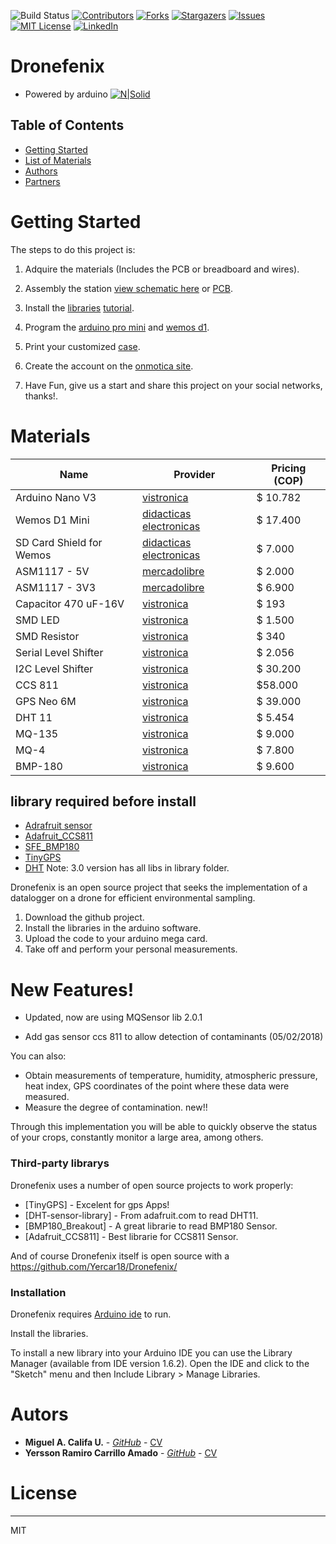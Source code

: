 <!-- PROJECT SHIELDS -->
<!--
*** I'm using markdown "reference style" links for readability.
*** Reference links are enclosed in brackets [ ] instead of parentheses ( ).
*** See the bottom of this document for the declaration of the reference variables
*** for contributors-url, forks-url, etc. This is an optional, concise syntax you may use.
*** https://www.markdownguide.org/basic-syntax/#reference-style-links
-->
![Build Status][build-url]
[![Contributors][contributors-shield]][contributors-url]
[![Forks][forks-shield]][forks-url]
[![Stargazers][stars-shield]][stars-url]
[![Issues][issues-shield]][issues-url]
[![MIT License][license-shield]][license-url]
[![LinkedIn][linkedin-shield]][linkedin-url]

# Dronefenix
- Powered by arduino
[![N|Solid](https://www.arduino.cc/en/uploads/Trademark/ArduinoCommunityLogo.png)](https://arduino.cc)


<!-- TABLE OF CONTENTS -->
## Table of Contents

* [Getting Started](#Getting-Started)
* [List of Materials](#Materials)
* [Authors](#TEAM)
* [Partners](#Partners)

# Getting Started

The steps to do this project is:

1. Adquire the materials (Includes the PCB or breadboard and wires).

2. Assembly the station [view schematic here](https://easyeda.com/miguelangelcu/dron_fenix) or [PCB]().

3. Install the [libraries](https://github.com/Yercar18/Dronefenix/tree/master/Librerias) [tutorial](https://www.youtube.com/watch?v=jMSic83Prs8).

4. Program the [arduino pro mini](https://github.com/Yercar18/Dronefenix/tree/master/airQ_Arduino) and [wemos d1](https://github.com/Yercar18/Dronefenix/tree/master/AirQ_Wemos).

5. Print your customized [case](https://github.com/Yercar18/Dronefenix/tree/master/case_3dPrinted).

6. Create the account on the [onmotica site](www.onmotica.com).

7. Have Fun, give us a start and share this project on your social networks, thanks!.

# Materials
| Name | Provider | Pricing (COP) |
| ------------- | ------------- |  ------------- |
| Arduino Nano V3 | [vistronica](https://www.vistronica.com/board-de-desarrollo/arduino/board/arduino-pro-mini-328-5v-16mhz-detail.html) | $ 10.782 |
| Wemos D1 Mini | [didacticas electronicas](https://www.didacticaselectronicas.com/index.php/comunicaciones/wi-fi/tarjeta-wemos-d1-mini-wifi-esp8266-wemosd1mini-wifi-internet-iot-detail) | $ 17.400 |
| SD Card Shield for Wemos | [didacticas electronicas](https://www.didacticaselectronicas.com/index.php/suiches-y-conectores/holders/shield-micro-sd-card-para-wemos-mini-d1-usd-wemos-sh-usd-holder-detail) | $ 7.000 |
| ASM1117 - 5V | [mercadolibre](https://articulo.mercadolibre.com.co/MCO-452253545-regulador-voltaje-5voltios-ams1117-superficial-arduino-_JM#position=12&type=item&tracking_id=e6f385fa-6939-45f6-9d87-42d85eede402) | $ 2.000 |
| ASM1117 - 3V3 | [mercadolibre](https://articulo.mercadolibre.com.co/MCO-523150391-10x-regulador-ams1117-33v-smd-_JM?quantity=1#position=4&type=item&tracking_id=08078b22-9c8c-4f64-8ddc-8c076cf0a255) | $ 6.900 |
| Capacitor 470 uF-16V | [vistronica](https://www.vistronica.com/componentes-pasivos/capacitores/capacitor-electrolitico-de-aluminio-470uf-16v-8x12-mm-detail.html) | $ 193 |
| SMD LED | [vistronica](https://articulo.mercadolibre.com.co/MCO-533066032-diodos-led-smd-3535-6v-lg-_JM?quantity=1#position=1&type=item&tracking_id=b9116a7f-46ef-42b5-8bf0-341ca223466c) | $ 1.500 |
| SMD Resistor | [vistronica](https://www.vistronica.com/componentes-pasivos/resistencias/resistencias-4-7-kohm-smd-1206-14w-5-x10-detail.html) | $ 340 |
| Serial Level Shifter | [vistronica](https://www.vistronica.com/comunicaciones/serial/modulo-conversor-de-nivel-logico-de-5v-a-3-3v-3-3v-a-5v-detail.html) | $ 2.056 |
| I2C Level Shifter | [vistronica](https://www.didacticaselectronicas.com/index.php/semiconductores/drivers-y-conversores/convertidor-de-nivel-l%C3%B3gico-bidireccional-pca9306-conversor-convertidor-conversor-de-voltaje-nivel-l%C3%B3gico-bidireccional-pca9306-sparkfun-detail) | $ 30.200 |
| CCS 811 | [vistronica](https://www.didacticaselectronicas.com/index.php/sensores/ambientales/sensor-de-calidad-del-aire-sensor-calidad-de-aire,-ccs811,-ntc-co2-eco2-tvoc-monoxiodo-de-carbono-interiores-detail) | $58.000 |
| GPS Neo 6M | [vistronica](https://www.vistronica.com/comunicaciones/modulo-gps-gy-neo6mv2-con-memoria-eeprom-detail.html) | $ 39.000 |
| DHT 11 | [vistronica](https://www.vistronica.com/sensores/modulo-sensor-de-temperatura-y-humedad-dht11-detail.html) | $ 5.454 |
| MQ-135 | [vistronica](https://www.didacticaselectronicas.com/index.php/sensores/gases/modulo-sensor-de-gas-mq-135-sensor-de-gas-gases-benzeno-amoniaco-dioxido-de-carbono-nh3-co2-mq135-mq-135-detail) | $ 9.000 |
| MQ-4 | [vistronica](https://www.didacticaselectronicas.com/index.php/sensores/gases/modulo-sensor-para-gas-metano-cng-mq-4-sensor-gas-gases-metano-mq4-mq-4-seeed-studio-detail) | $ 7.800 |
| BMP-180 | [vistronica](https://www.didacticaselectronicas.com/index.php/sensores/presion-atm/sensor-de-presion-atmosferica-bmp180-presion-relativa-barometro-bmp180-detail) | $ 9.600 |


## library required before install 
- [Adrafruit sensor](https://github.com/adafruit/Adafruit_Sensor)
- [Adafruit_CCS811](https://github.com/adafruit/Adafruit_CCS811)
- [SFE_BMP180](https://github.com/sparkfun/BMP180_Breakout)
- [TinyGPS](https://github.com/mikalhart/TinyGPS)
- [DHT](https://github.com/adafruit/DHT-sensor-library)
Note: 
3.0 version has all libs in library folder.


Dronefenix is an open source project that seeks the implementation of a datalogger on a drone for efficient environmental sampling.

  1. Download the github project.
  2. Install the libraries in the arduino software.
  3. Upload the code to your arduino mega card.
  4. Take off and perform your personal measurements.

# New Features!

  - Updated, now are using MQSensor lib 2.0.1

  - Add gas sensor ccs 811 to allow detection of contaminants (05/02/2018)

You can also:
  - Obtain measurements of temperature, humidity, atmospheric pressure, heat index, GPS coordinates of the point where these data were measured.
  - Measure the degree of contamination. new!! 

Through this implementation you will be able to quickly observe the status of your crops, constantly monitor a large area, among others. 

### Third-party librarys

Dronefenix uses a number of open source projects to work properly:

* [TinyGPS] - Excelent for gps Apps!
* [DHT-sensor-library] - From adafruit.com to read DHT11.
* [BMP180_Breakout] - A great librarie to read BMP180 Sensor.
* [Adafruit_CCS811] - Best librarie for CCS811 Sensor.

And of course Dronefenix itself is open source with a https://github.com/Yercar18/Dronefenix/

### Installation

Dronefenix requires [Arduino ide](https://arduino.cc/)  to run.

Install the libraries.


To install a new library into your Arduino IDE you can use the Library Manager (available from IDE version 1.6.2).
Open the IDE and click to the "Sketch" menu and then Include Library > Manage Libraries.

# Autors
* **Miguel A. Califa U.** - [*GitHub*](https://github.com/miguel5612) - [CV](https://scienti.colciencias.gov.co/cvlac/visualizador/generarCurriculoCv.do?cod_rh=0000050477)
* **Yersson Ramiro Carrillo Amado** - [*GitHub*](https://github.com/yercar18) - [CV](https://scienti.colciencias.gov.co/cvlac/visualizador/generarCurriculoCv.do?cod_rh=0001637655)


# License
----

MIT

<!-- MARKDOWN LINKS & IMAGES -->
<!-- https://www.markdownguide.org/basic-syntax/#reference-style-links -->
[contributors-shield]: https://img.shields.io/github/contributors/Yercar18/Dronefenix.svg?style=flat-square
[contributors-url]: https://github.com/Yercar18/Dronefenix/graphs/contributors
[forks-shield]: https://img.shields.io/github/forks/Yercar18/Dronefenix.svg?style=flat-square
[forks-url]: https://github.com/Yercar18/Dronefenix/network/members
[stars-shield]: https://img.shields.io/github/stars/Yercar18/Dronefenix.svg?style=flat-square
[stars-url]: https://github.com/Yercar18/Dronefenix/stargazers
[issues-shield]: https://img.shields.io/github/issues/Yercar18/Dronefenix.svg?style=flat-square
[issues-url]: https://github.com/Yercar18/Dronefenix/issues
[license-shield]: https://img.shields.io/github/license/Yercar18/Dronefenix.svg?style=flat-square
[license-url]: https://github.com/Yercar18/Dronefenix/blob/master/LICENSE.txt
[linkedin-shield]: https://img.shields.io/badge/-LinkedIn-black.svg?style=flat-square&logo=linkedin&colorB=555
[build-url]: https://travis-ci.org/dwyl/esta.svg?branch=master
[linkedin-url]: https://www.linkedin.com/in/miguel5612
[product-screenshot]: images/screenshot.png
